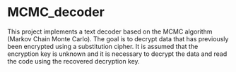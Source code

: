 # MCMC_decoder
This project implements a text decoder based on the MCMC algorithm (Markov Chain Monte Carlo). The goal is to decrypt data that has previously been encrypted using a substitution cipher. It is assumed that the encryption key is unknown and it is necessary to decrypt the data and read the code using the recovered decryption key.
